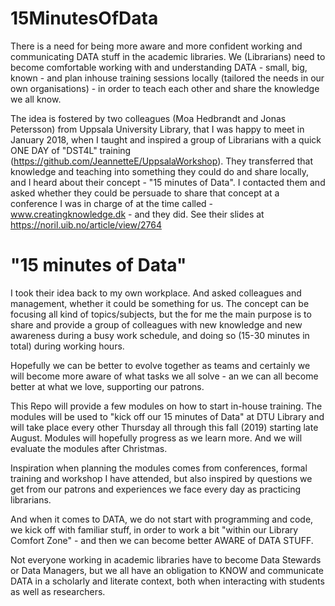 # 15MinutesOfData
There is a need for being more aware and more confident working and communicating DATA stuff in the academic libraries. 
We (Librarians) need to become comfortable working with and understanding DATA - small, big, known - and plan inhouse training sessions 
locally (tailored the needs in our own organisations) - in order to teach each other and share the knowledge we all know.

The idea is fostered by two colleagues (Moa Hedbrandt and Jonas Petersson) from Uppsala University Library, that I was happy to meet in January 2018, when I taught and inspired a group of Librarians with a quick ONE DAY of "DST4L" training (https://github.com/JeannetteE/UppsalaWorkshop). 
They transferred that knowledge and teaching into something they could do and share locally, and I heard about their concept - "15 minutes of Data". 
I contacted them and asked whether they could be persuade to share that concept at a conference I was in charge of at the time called - www.creatingknowledge.dk - and they did. See their slides at https://noril.uib.no/article/view/2764

# "15 minutes of Data" 
I took their idea back to my own workplace. And asked colleagues and management, whether it could be something for us. 
The concept can be focusing all kind of topics/subjects, but the for me the main purpose is to share and provide a group of colleagues with new knowledge and new awareness during a busy work schedule, and doing so (15-30 minutes in total) during working hours. 

Hopefully we can be better to evolve together as teams and certainly we will become more aware of what tasks we all solve - an we can all become better at what we love, supporting our patrons.

This Repo will provide a few modules on how to start in-house training. The modules will be used to "kick off our 15 minutes of Data" at DTU Library and will take place every other Thursday all through this fall (2019) starting late August. 
Modules will hopefully progress as we learn more. And we will evaluate the modules after Christmas.

Inspiration when planning the modules comes from conferences, formal training and workshop I have attended, but also inspired by questions we get from our patrons and experiences we face every day as practicing librarians. 

And when it comes to DATA, we do not start with programming and code, we kick off with familiar stuff, in order to work a bit "within our Library Comfort Zone" - and then we can become better AWARE of DATA STUFF. 

Not everyone working in academic libraries have to become Data Stewards or Data Managers, but we all have an obligation to KNOW and communicate DATA in a scholarly and literate context, both when interacting with students as well as researchers. 
